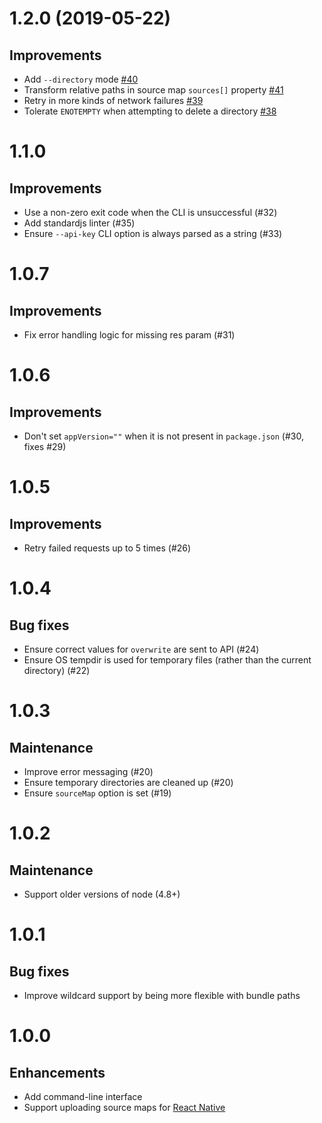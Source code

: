 # 1.2.0 (2019-05-22)

## Improvements

* Add `--directory` mode [#40](https://github.com/bugsnag/bugsnag-sourcemaps/pull/40)
* Transform relative paths in source map `sources[]` property [#41](https://github.com/bugsnag/bugsnag-sourcemaps/pull/41)
* Retry in more kinds of network failures [#39](https://github.com/bugsnag/bugsnag-sourcemaps/pull/39)
* Tolerate `ENOTEMPTY` when attempting to delete a directory [#38](https://github.com/bugsnag/bugsnag-sourcemaps/pull/38)

# 1.1.0

## Improvements

* Use a non-zero exit code when the CLI is unsuccessful (#32)
* Add standardjs linter (#35)
* Ensure `--api-key` CLI option is always parsed as a string (#33)

# 1.0.7

## Improvements

* Fix error handling logic for missing res param (#31)

# 1.0.6

## Improvements

* Don't set `appVersion=""` when it is not present in `package.json` (#30, fixes #29)

# 1.0.5

## Improvements

* Retry failed requests up to 5 times (#26)

# 1.0.4

## Bug fixes

* Ensure correct values for `overwrite` are sent to API (#24)
* Ensure OS tempdir is used for temporary files (rather than the current directory) (#22)

# 1.0.3

## Maintenance

* Improve error messaging (#20)
* Ensure temporary directories are cleaned up (#20)
* Ensure `sourceMap` option is set (#19)

# 1.0.2

## Maintenance

* Support older versions of node (4.8+)

# 1.0.1

## Bug fixes

* Improve wildcard support by being more flexible with bundle paths

# 1.0.0

## Enhancements

* Add command-line interface
* Support uploading source maps for [React Native](https://docs.bugsnag.com/platforms/react-native/showing-full-stacktraces/)

